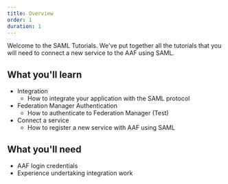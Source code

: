 ```yaml
---
title: Overview
order: 1
duration: 1
---
```


Welcome to the SAML Tutorials. We've put together all the tutorials that you will need to connect a new service to the 
AAF using SAML.

## What you'll learn
- Integration
    - How to integrate your application with the SAML protocol
- Federation Manager Authentication
    - How to authenticate to Federation Manager (Test)
- Connect a service
    - How to register a new service with AAF using SAML

## What you'll need
- AAF login credentials
- Experience undertaking integration work